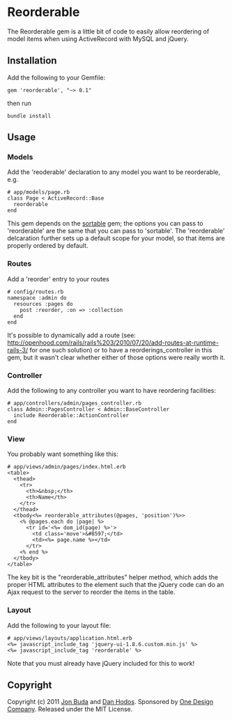 # Reorderable

The Reorderable gem is a little bit of code to easily allow reordering of model items when using ActiveRecord with MySQL and jQuery.

## Installation

Add the following to your Gemfile:

    gem 'reorderable', "~> 0.1"

then run

    bundle install

## Usage

### Models
Add the 'reoderable' declaration to any model you want to be reorderable, e.g.

    # app/models/page.rb
    class Page < ActiveRecord::Base
      reorderable
    end

This gem depends on the [sortable](https://github.com/shuber/sortable) gem; the options you can pass to 'reorderable' are the same that you can pass to 'sortable'. The 'reorderable' delcaration further sets up a default scope for your model, so that items are properly ordered by default.

### Routes

Add a 'reorder' entry to your routes

    # config/routes.rb
    namespace :admin do
      resources :pages do
        post :reorder, :on => :collection
      end
    end

It's possible to dynamically add a route (see: http://openhood.com/rails/rails%203/2010/07/20/add-routes-at-runtime-rails-3/ for one such solution) or to have a reorderings_controller in this gem, but it wasn't clear whether either of those options were really worth it.

### Controller

Add the following to any controller you want to have reordering facilities:

    # app/controllers/admin/pages_controller.rb
    class Admin::PagesController < Admin::BaseController
      include Reorderable::ActionController
    end

### View

You probably want something like this:

    # app/views/admin/pages/index.html.erb
    <table>
      <thead>
        <tr>
          <th>&nbsp;</th>
          <th>Name</th>
        </tr>
      </thead>
      <tbody<%= reorderable_attributes(@pages, 'position')%>>
        <% @pages.each do |page| %>
          <tr id='<%= dom_id(page) %>'>
            <td class='move'>&#8597;</td>
            <td><%= page.name %></td>
          </tr>
        <% end %>
      </tbody>
    </table>

The key bit is the "reorderable_attributes" helper method, which adds the proper HTML attributes to the <tbody> element such that the jQuery code can do an Ajax request to the server to reorder the items in the table.

### Layout

Add the following to your layout file:

    # app/views/layouts/application.html.erb
    <%= javascript_include_tag 'jquery-ui-1.8.6.custom.min.js' %>
    <%= javascript_include_tag 'reorderable' %>

Note that you must already have jQuery included for this to work!

## Copyright

Copyright (c) 2011 [Jon Buda](mailto:jonbuda[at]gmail[dot]com) and [Dan Hodos](mailto:danhodos[at]gmail[dot]com). Sponsored by [One Design Company](http://onedesigncompany.com/). Released under the MIT License.
